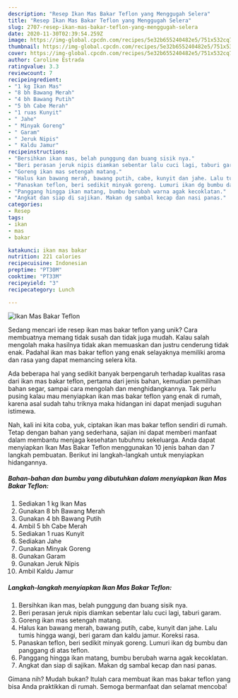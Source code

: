 ```yaml
---
description: "Resep Ikan Mas Bakar Teflon yang Menggugah Selera"
title: "Resep Ikan Mas Bakar Teflon yang Menggugah Selera"
slug: 2707-resep-ikan-mas-bakar-teflon-yang-menggugah-selera
date: 2020-11-30T02:39:54.259Z
image: https://img-global.cpcdn.com/recipes/5e32b655240482e5/751x532cq70/ikan-mas-bakar-teflon-foto-resep-utama.jpg
thumbnail: https://img-global.cpcdn.com/recipes/5e32b655240482e5/751x532cq70/ikan-mas-bakar-teflon-foto-resep-utama.jpg
cover: https://img-global.cpcdn.com/recipes/5e32b655240482e5/751x532cq70/ikan-mas-bakar-teflon-foto-resep-utama.jpg
author: Caroline Estrada
ratingvalue: 3.3
reviewcount: 7
recipeingredient:
- "1 kg Ikan Mas"
- "8 bh Bawang Merah"
- "4 bh Bawang Putih"
- "5 bh Cabe Merah"
- "1 ruas Kunyit"
- " Jahe"
- " Minyak Goreng"
- " Garam"
- " Jeruk Nipis"
- " Kaldu Jamur"
recipeinstructions:
- "Bersihkan ikan mas, belah punggung dan buang sisik nya."
- "Beri perasan jeruk nipis diamkan sebentar lalu cuci lagi, taburi garam."
- "Goreng ikan mas setengah matang."
- "Halus kan bawang merah, bawang putih, cabe, kunyit dan jahe. Lalu tumis hingga wangi, beri garam dan kaldu jamur. Koreksi rasa."
- "Panaskan teflon, beri sedikit minyak goreng. Lumuri ikan dg bumbu dan panggang di atas teflon."
- "Panggang hingga ikan matang, bumbu berubah warna agak kecoklatan."
- "Angkat dan siap di sajikan. Makan dg sambal kecap dan nasi panas."
categories:
- Resep
tags:
- ikan
- mas
- bakar

katakunci: ikan mas bakar 
nutrition: 221 calories
recipecuisine: Indonesian
preptime: "PT30M"
cooktime: "PT33M"
recipeyield: "3"
recipecategory: Lunch

---
```



![Ikan Mas Bakar Teflon](https://img-global.cpcdn.com/recipes/5e32b655240482e5/751x532cq70/ikan-mas-bakar-teflon-foto-resep-utama.jpg)

Sedang mencari ide resep ikan mas bakar teflon yang unik? Cara membuatnya memang tidak susah dan tidak juga mudah. Kalau salah mengolah maka hasilnya tidak akan memuaskan dan justru cenderung tidak enak. Padahal ikan mas bakar teflon yang enak selayaknya memiliki aroma dan rasa yang dapat memancing selera kita.

Ada beberapa hal yang sedikit banyak berpengaruh terhadap kualitas rasa dari ikan mas bakar teflon, pertama dari jenis bahan, kemudian pemilihan bahan segar, sampai cara mengolah dan menghidangkannya. Tak perlu pusing kalau mau menyiapkan ikan mas bakar teflon yang enak di rumah, karena asal sudah tahu triknya maka hidangan ini dapat menjadi suguhan istimewa.




Nah, kali ini kita coba, yuk, ciptakan ikan mas bakar teflon sendiri di rumah. Tetap dengan bahan yang sederhana, sajian ini dapat memberi manfaat dalam membantu menjaga kesehatan tubuhmu sekeluarga. Anda dapat menyiapkan Ikan Mas Bakar Teflon menggunakan 10 jenis bahan dan 7 langkah pembuatan. Berikut ini langkah-langkah untuk menyiapkan hidangannya.

<!--inarticleads1-->

##### Bahan-bahan dan bumbu yang dibutuhkan dalam menyiapkan Ikan Mas Bakar Teflon:

1. Sediakan 1 kg Ikan Mas
1. Gunakan 8 bh Bawang Merah
1. Gunakan 4 bh Bawang Putih
1. Ambil 5 bh Cabe Merah
1. Sediakan 1 ruas Kunyit
1. Sediakan  Jahe
1. Gunakan  Minyak Goreng
1. Gunakan  Garam
1. Gunakan  Jeruk Nipis
1. Ambil  Kaldu Jamur




<!--inarticleads2-->

##### Langkah-langkah menyiapkan Ikan Mas Bakar Teflon:

1. Bersihkan ikan mas, belah punggung dan buang sisik nya.
1. Beri perasan jeruk nipis diamkan sebentar lalu cuci lagi, taburi garam.
1. Goreng ikan mas setengah matang.
1. Halus kan bawang merah, bawang putih, cabe, kunyit dan jahe. Lalu tumis hingga wangi, beri garam dan kaldu jamur. Koreksi rasa.
1. Panaskan teflon, beri sedikit minyak goreng. Lumuri ikan dg bumbu dan panggang di atas teflon.
1. Panggang hingga ikan matang, bumbu berubah warna agak kecoklatan.
1. Angkat dan siap di sajikan. Makan dg sambal kecap dan nasi panas.




Gimana nih? Mudah bukan? Itulah cara membuat ikan mas bakar teflon yang bisa Anda praktikkan di rumah. Semoga bermanfaat dan selamat mencoba!

